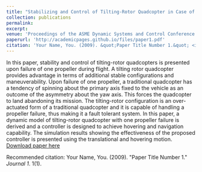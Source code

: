 ```yaml
---
title: "Stabilizing and Control of Tilting-Rotor Quadcopter in Case of a Propeller Failure"
collection: publications
permalink: 
excerpt: 
venue: 'Proceedings of the ASME Dynamic Systems and Control Conference (DSCC) - 2016'
paperurl: 'http://academicpages.github.io/files/paper1.pdf'
citation: 'Your Name, You. (2009). &quot;Paper Title Number 1.&quot; <i>Journal 1</i>. 1(1).'
---
```

In this paper, stability and control of tilting-rotor quadcopters is presented upon failure of one propeller during flight.
A tilting rotor quadcopter provides advantage in terms of additional stable configurations and maneuverability. Upon failure of
one propeller, a traditional quadcopter has a tendency of spinning about the primary axis fixed to the vehicle as an outcome of
the asymmetry about the yaw axis. This forces the quadcopter to land abandoning its mission. The tilting-rotor configuration is an
over-actuated form of a traditional quadcopter and it is capable of handling a propeller failure, thus making it a fault tolerant system. In this paper, a dynamic model of tilting-rotor quadcopter with one propeller failure is derived and a controller is designed to achieve hovering and navigation capability. The simulation results showing the effectiveness of the proposed controller is presented using the translational and hovering motion.
[Download paper here](http://academicpages.github.io/files/paper1.pdf)

Recommended citation: Your Name, You. (2009). "Paper Title Number 1." <i>Journal 1</i>. 1(1).
